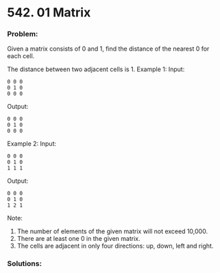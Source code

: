 # 542. 01 Matrix

### Problem:
Given a matrix consists of 0 and 1, find the distance of the nearest 0 for each cell.

The distance between two adjacent cells is 1.
Example 1: 
Input:
```
0 0 0
0 1 0
0 0 0
```
Output:
```
0 0 0
0 1 0
0 0 0
```
Example 2: 
Input:
```
0 0 0
0 1 0
1 1 1
```
Output:
```
0 0 0
0 1 0
1 2 1
```

Note:
1. The number of elements of the given matrix will not exceed 10,000.
2. There are at least one 0 in the given matrix.
3. The cells are adjacent in only four directions: up, down, left and right.

### Solutions:

```java

```